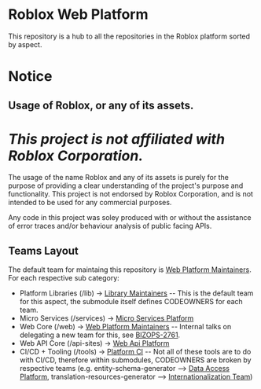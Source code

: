 # Roblox Web Platform

This repository is a hub to all the repositories in the Roblox platform sorted by aspect.

# Notice

## Usage of Roblox, or any of its assets.

# ***This project is not affiliated with Roblox Corporation.***

The usage of the name Roblox and any of its assets is purely for the purpose of providing a clear understanding of the project's purpose and functionality. This project is not endorsed by Roblox Corporation, and is not intended to be used for any commercial purposes.

Any code in this project was soley produced with or without the assistance of error traces and/or behaviour analysis of public facing APIs.

## Teams Layout

The default team for maintaing this repository is [Web Platform Maintainers](https://github.com/orgs/rbxinfra/teams/web-platform-maintainers).<br />
For each respective sub category:
- Platform Libraries (/lib) -> [Library Maintainers](https://github.com/orgs/rbxinfra/teams/library-maintainers) -- This is the default team for this aspect, the submodule itself defines CODEOWNERS for each team.
- Micro Services (/services) -> [Micro Services Platform](https://github.com/orgs/rbxinfra/teams/micro-services-platform)
- Web Core (/web) -> [Web Platform Maintainers](https://github.com/orgs/rbxinfra/teams/web-platform-maintainers) -- Internal talks on delegating a new team for this, see [BIZOPS-2761](https://jira.vmminfra.net/browse/BIZOPS-2761).
- Web API Core (/api-sites) -> [Web Api Platform](https://github.com/orgs/rbxinfra/teams/web-api-platform)
- CI/CD + Tooling (/tools) -> [Platform CI](https://github.com/orgs/rbxinfra/teams/platform-ci) -- Not all of these tools are to do with CI/CD, therefore within submodules, CODEOWNERS are broken by respective teams (e.g. entity-schema-generator --> [Data Access Platform](https://github.com/orgs/rbxinfra/teams/data-access-platform), translation-resources-generator --> [Internationalization Team](https://github.com/orgs/rbxinfra/teams/internationalization-team))
